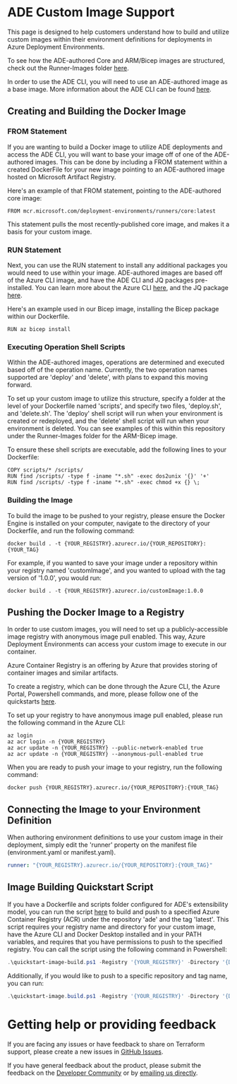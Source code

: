 # ADE Custom Image Support
This page is designed to help customers understand how to build and utilize custom images within their environment definitions for deployments in Azure Deployment Environments. 

To see how the ADE-authored Core and ARM/Bicep images are structured, check out the Runner-Images folder [here](../../Runner-Images/README.md).

In order to use the ADE CLI, you will need to use an ADE-authored image as a base image. More information about the ADE CLI can be found [here](./ade-cli-docs/README.md).

## Creating and Building the Docker Image

### FROM Statement

If you are wanting to build a Docker image to utilize ADE deployments and access the ADE CLI, you will want to base your image off of one of the ADE-authored images. This can be done by including a FROM statement within a created DockerFile for your new image pointing to an ADE-authored image hosted on Microsoft Artifact Registry.

Here's an example of that FROM statement, pointing to the ADE-authored core image:
```docker
FROM mcr.microsoft.com/deployment-environments/runners/core:latest
```

This statement pulls the most recently-published core image, and makes it a basis for your custom image.

### RUN Statement

Next, you can use the RUN statement to install any additional packages you would need to use within your image. ADE-authored images are based off of the Azure CLI image, and have the ADE CLI and JQ packages pre-installed. You can learn more about the Azure CLI [here](https://learn.microsoft.com/en-us/cli/azure/), and the JQ package [here](https://devdocs.io/jq/).

Here's an example used in our Bicep image, installing the Bicep package within our Dockerfile.
```docker
RUN az bicep install
```

### Executing Operation Shell Scripts

Within the ADE-authored images, operations are determined and executed based off of the operation name. Currently, the two operation names supported are 'deploy' and 'delete', with plans to expand this moving forward.

To set up your custom image to utilize this structure, specify a folder at the level of your Dockerfile named 'scripts', and specify two files, 'deploy.sh', and 'delete.sh'. The 'deploy' shell script will run when your environment is created or redeployed, and the 'delete' shell script will run when your environment is deleted. You can see examples of this within this repository under the Runner-Images folder for the ARM-Bicep image.

To ensure these shell scripts are executable, add the following lines to your Dockerfile:
```docker
COPY scripts/* /scripts/
RUN find /scripts/ -type f -iname "*.sh" -exec dos2unix '{}' '+'
RUN find /scripts/ -type f -iname "*.sh" -exec chmod +x {} \;
```
### Building the Image

To build the image to be pushed to your registry, please ensure the Docker Engine is installed on your computer, navigate to the directory of your Dockerfile, and run the following command:
```
docker build . -t {YOUR_REGISTRY}.azurecr.io/{YOUR_REPOSITORY}:{YOUR_TAG}
```

For example, if you wanted to save your image under a repository within your registry named 'customImage', and you wanted to upload with the tag version of '1.0.0', you would run:

```
docker build . -t {YOUR_REGISTRY}.azurecr.io/customImage:1.0.0
```
## Pushing the Docker Image to a Registry
In order to use custom images, you will need to set up a publicly-accessible image registry with anonymous image pull enabled. This way, Azure Deployment Environments can access your custom image to execute in our container.

Azure Container Registry is an offering by Azure that provides storing of container images and similar artifacts.

To create a registry, which can be done through the Azure CLI, the Azure Portal, Powershell commands, and more, please follow one of the quickstarts [here](https://learn.microsoft.com/en-us/azure/container-registry/container-registry-get-started-azure-cli).

To set up your registry to have anonymous image pull enabled, please run the following command in the Azure CLI:
```
az login
az acr login -n {YOUR_REGISTRY}
az acr update -n {YOUR_REGISTRY} --public-network-enabled true
az acr update -n {YOUR_REGISTRY} --anonymous-pull-enabled true
```
When you are ready to push your image to your registry, run the following command:
```
docker push {YOUR_REGISTRY}.azurecr.io/{YOUR_REPOSITORY}:{YOUR_TAG}
```

## Connecting the Image to your Environment Definition

When authoring environment definitions to use your custom image in their deployment, simply edit the 'runner' property on the manifest file (environment.yaml or manifest.yaml).
```yaml
runner: "{YOUR_REGISTRY}.azurecr.io/{YOUR_REPOSITORY}:{YOUR_TAG}"
```

## Image Building Quickstart Script
If you have a Dockerfile and scripts folder configured for ADE's extensibility model, you can run the script [here](../../Runner-Images/quickstart-image-build.ps1) to build and push to a specified Azure Container Registry (ACR) under the repository 'ade' and the tag 'latest'. This script requires your registry name and directory for your custom image, have the Azure CLI and Docker Desktop installed and in your PATH variables, and requires that you have permissions to push to the specified registry. You can call the script using the following command in Powershell:
```powershell
.\quickstart-image-build.ps1 -Registry '{YOUR_REGISTRY}' -Directory '{DIRECTORY_TO_YOUR_IMAGE}'
```

Additionally, if you would like to push to a specific repository and tag name, you can run:
```powershell
.\quickstart-image.build.ps1 -Registry '{YOUR_REGISTRY}' -Directory '{DIRECTORY_TO_YOUR_IMAGE}' -Repository '{YOUR_REPOSITORY}' -Tag '{YOUR_TAG}'
```

# Getting help or providing feedback

If you are facing any issues or have feedback to share on Terraform support, please create a new issues in [GitHub Issues](https://github.com/Azure/deployment-environments/issues). 

If you have general feedback about the product, please submit the feedback on the [Developer Community](https://developercommunity.visualstudio.com/deploymentenvironments) or by [emailing us directly](mailto:adesupport@microsoft.com).
